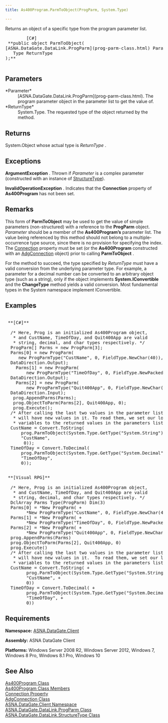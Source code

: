 ```yaml
---
title: As400Program.ParmToObject(ProgParm, System.Type)

---
```


Returns an object of a specific type from the program parameter list.
<pre class="prettyprint">
        <span class="lang">[C#]</span>
 **public object ParmToObject(
[ASNA.DataGate.DataLink.ProgParm](prog-parm-class.html) Parameter
   Type ReturnType
);** 
      </pre>


## Parameters

<dl>
        <dt>
 *Parameter* 
        </dt>
        <dd>
[ASNA.DataGate.DataLink.ProgParm](prog-parm-class.html).  The 
						program parameter object in the parameter list to get the value of. </dd>
        <dt>
 *ReturnType*  
							</dt>
        <dd>System.Type.  The requested type of the object returned by the method.
							</dd>
</dl>

## Returns

System.Object whose actual type is *ReturnType* .
## Exceptions

**ArgumentException** . Thrown if *Parameter* is a complex parameter (constructed with an instance of [ StructureType](structure-type-class.html)).

**InvalidOperationException** . Indicates that the **Connection** property of **As400Program** has not been set.
## Remarks

This form of **ParmToObject** may be used to get the value of simple parameters (non-structured) with a reference to the **ProgParm** object. *Parameter* should be a member of the **As400Program’s** parameter list. The value being referenced by this method should not belong to a multiple-occurrence type source, since there is no provision for specifying the index. The [ Connection](as400program-class-connection-property.html) property must be set (or the **As400Program** constructed with an [AdgConnection](adg-connection-class.html) object) prior to calling **ParmToObject** .

For the method to succeed, the type specified by *ReturnType* must have a valid conversion from the underlying parameter type. For example, a parameter for a decimal number can be converted to an arbitrary object type (such as a string), only if the object implements **System.IConvertible** and the **ChangeType** method yields a valid conversion. Most fundamental types in the System namespace implement IConvertible.
## Examples

<pre>        <span class="lang">
 **[C#]** 
        </span>
  /* Here, Prog is an initialized As400Program object,
   * and CustName, TimeOfDay, and Quit400App are valid
   * string, decimal, and char types respectively. */
  ProgParm[] Parms = new ProgParm[3];
  Parms[0] = new ProgParm(<br />     new ProgParmType("CustName", 0, FieldType.NewChar(40)),
  DataDirection.Output);<br />    Parms[1] = new ProgParm(<br />        new ProgParmType("TimeOfDay", 0, FieldType.NewPacked(6, 0)),
  DataDirection.Output);<br />    Parms[2] = new ProgParm(<br />        new ProgParmType("Quit400App", 0, FieldType.NewChar(1)),
  DataDirection.Input);
   prog.AppendParms(Parms);
   prog.ObjectToParm(Parms[2], Quit400App, 0);
   prog.Execute(); 
  /* After calling the last two values in the parameter list
   * will have new values in it. To read them, we set our local
   * variables to the returned values in the parameters list. */
  CustName = Convert.ToString(<br />      prog.ParmToObject(System.Type.GetType("System.String"),<br />      "CustName",<br />       0));
  TimeOfDay = Convert.ToDecimal(<br />      prog.ParmToObject(System.Type.GetType("System.Decimal"),<br />      "TimeOfDay",<br />      0));</pre>

<pre class="prettyprint">
        <span class="lang">
 **[Visual RPG]** 
        </span>
  /* Here, Prog is an initialized As400Program object, 
   * and CustName, TimeOfDay, and Quit400App are valid
   * string, decimal, and char types respectively. */
  DclArray Parms Type(ProgParm) Dim(3)
  Parms[0] = *New ProgParm( +
        *New ProgParmType("CustName", 0, FieldType.NewChar(40)), DataDirection.Output)
  Parms[1] = *New ProgParm( +
        *New ProgParmType("TimeOfDay", 0, FieldType.NewPacked(6, 0)), DataDirection.Output)
  Parms[2] = *New ProgParm( +
        *New ProgParmType("Quit400App", 0, FieldType.NewChar(1)), DataDirection.Input)
  prog.AppendParms(Parms)
  prog.ObjectToParm(Parms[2], Quit400App, 0)
  prog.Execute()
  /* After calling the last two values in the parameter list
   * will have new values in it.  To read them, we set our local 
   * variables to the returned values in the parameters list. */
  CustName = Convert.ToString( +
        prog.ParmToObject(System.Type.GetType("System.String"), +
        "CustName", +
        0))
  TimeOfDay = Convert.ToDecimal( +
        prog.ParmToObject(System.Type.GetType("System.Decimal"), +
        "TimeOfDay", +
        0)) </pre>

## Requirements

**Namespace:** [ASNA.DataGate.Client](datagate-client-namespace.html) 

**Assembly:** ASNA DataGate Client

**Platforms:** Windows Server 2008 R2, Windows Server 2012, Windows 7, Windows 8 Pro, Windows 8.1 Pro, Windows 10
## See Also


[As400Program Class](as400program-class.html)
      <br />
[As400Program Class Members](as400program-members.html)
      <br />
[Connection Property](as400program-class-connection-property.html)
      <br />
[AdgConnection Class](adg-connection-class.html)
      <br />
[ASNA.DataGate.Client Namespace](datagate-client-namespace.html)
      <br />
[ASNA.DataGate.DataLink.ProgParm Class](prog-parm-class.html)
      <br />
[ASNA.DataGate.DataLink.StructureType Class](structure-type-class.html)

